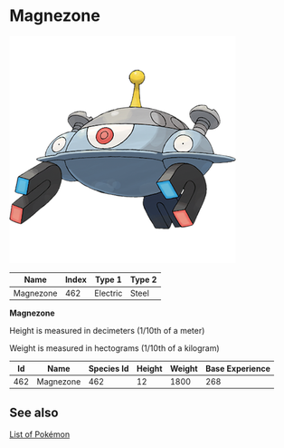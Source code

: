 # Magnezone


![Magnezone](images/462.png)

| **Name** | **Index** | **Type 1** | **Type 2** |
|----|----|----|----|
| Magnezone | 462 | Electric | Steel  |

**Magnezone** 


Height is measured in decimeters (1/10th of a meter)

Weight is measured in hectograms (1/10th of a kilogram)

| **Id** | **Name** | **Species Id** | **Height** | **Weight** | **Base Experience** |
|--------|----------|----------------|------------|------------|---------------------|
| 462 | Magnezone | 462 | 12 | 1800 | 268 |


## See also

[List of Pokémon](../pokemon.md)
